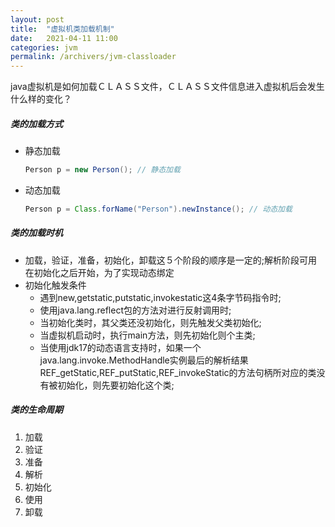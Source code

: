 ```yaml
---
layout: post
title:  "虚拟机类加载机制"
date:   2021-04-11 11:00
categories: jvm
permalink: /archivers/jvm-classloader
---
```


java虚拟机是如何加载ＣＬＡＳＳ文件，ＣＬＡＳＳ文件信息进入虚拟机后会发生什么样的变化？



##### 类的加载方式

* 静态加载

  ```java
  Person p = new Person(); // 静态加载
  ```

* 动态加载

  ```java
  Person p = Class.forName("Person").newInstance(); // 动态加载
  ```

##### 类的加载时机
* 加载，验证，准备，初始化，卸载这５个阶段的顺序是一定的;解析阶段可用在初始化之后开始，为了实现动态绑定
* 初始化触发条件
  - 遇到new,getstatic,putstatic,invokestatic这4条字节码指令时;
  - 使用java.lang.reflect包的方法对进行反射调用时;
  - 当初始化类时，其父类还没初始化，则先触发父类初始化;
  - 当虚拟机启动时，执行main方法，则先初始化则个主类;
  - 当使用jdk17的动态语言支持时，如果一个java.lang.invoke.MethodHandle实例最后的解析结果REF_getStatic,REF_putStatic,REF_invokeStatic的方法句柄所对应的类没有被初始化，则先要初始化这个类;


##### 类的生命周期

1. 加载
2. 验证
3. 准备
4. 解析
5. 初始化
6. 使用
7. 卸载




